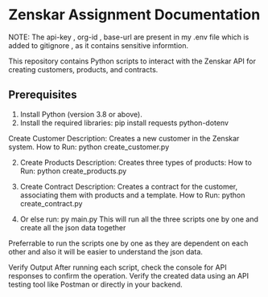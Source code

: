 # Zenskar Assignment Documentation


NOTE:
The api-key , org-id , base-url are present in my .env file which is added  to gitignore , as it contains sensitive informtion.

This repository contains Python scripts to interact with the Zenskar API for creating customers, products, and contracts.

## Prerequisites

1. Install Python (version 3.8 or above).
2. Install the required libraries:
   pip install requests python-dotenv



Create Customer
Description: Creates a new customer in the Zenskar system.
How to Run:  python create_customer.py


2. Create Products
Description: Creates three types of products:
How to Run: python create_products.py



4. Create Contract
Description: Creates a contract for the customer, associating them with products and a template.
How to Run:  python create_contract.py


5. Or else run: py main.py 
This will run all the three scripts one by one and create all the json data together

Preferrable to run the scripts one by one as they are dependent on each other and also it will be easier to understand the json data.


Verify Output
After running each script, check the console for API responses to confirm the operation.
Verify the created data using an API testing tool like Postman or directly in your backend.


